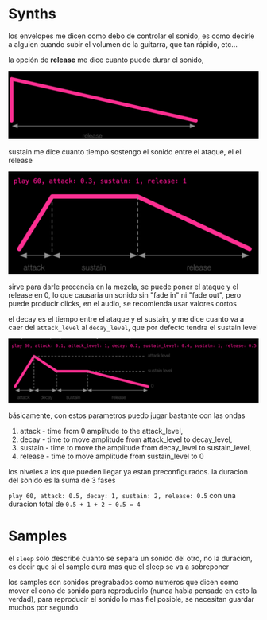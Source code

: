 # Synths
los envelopes me dicen como debo de controlar el sonido, es como decirle a alguien cuando subir el volumen de la guitarra, que tan rápido, etc…

la opción de **release** me dice cuanto puede durar el sonido,

![release](resources/envelope_1.png)

sustain me dice cuanto tiempo sostengo el sonido entre el ataque, el el release

![sustain](resources/sustain.png)

sirve para darle precencia en la mezcla, se puede poner el ataque y el release en 0, lo que causaria un sonido sin "fade in" ni "fade out", pero puede producir clicks, en el audio, se recomienda usar valores cortos

el decay es el tiempo entre el ataque y el sustain, y me dice cuanto va a caer del `attack_level` al  `decay_level`, que por defecto tendra el sustain level 

![decay](resources/decay.png)

básicamente, con estos parametros puedo jugar bastante con las ondas


1. attack - time from 0 amplitude to the attack_level, 
2. decay - time to move amplitude from attack_level to decay_level, 
3. sustain - time to move the amplitude from decay_level to sustain_level, 
4. release - time to move amplitude from sustain_level to 0 

los niveles a los que pueden llegar ya estan preconfigurados. la duracion del sonido es la suma de 3 fases

`play 60, attack: 0.5, decay: 1, sustain: 2, release: 0.5` con una duracion total de  `0.5 + 1 + 2 + 0.5 = 4` 

# Samples
el `sleep` solo describe cuanto se separa un sonido del otro, no  la duracion, es decir que si el sample dura mas que el sleep se va a sobreponer

los samples son sonidos pregrabados como numeros que dicen como mover el cono de sonido para reproducirlo (nunca habia pensado en esto la verdad), para reproducir el sonido lo mas fiel posible, se necesitan guardar muchos por segundo
